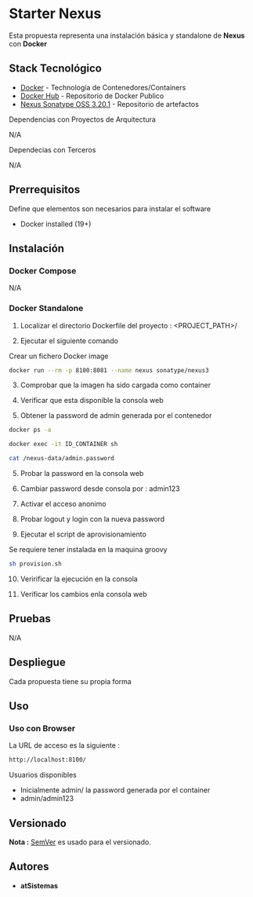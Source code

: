 # Starter Nexus

Esta propuesta representa una instalación básica y standalone de **Nexus** con **Docker**





## Stack Tecnológico

* [Docker](https://www.docker.com/) - Technología de Contenedores/Containers
* [Docker Hub](https://hub.docker.com/) - Repositorio de Docker Publico
* [Nexus Sonatype OSS 3.20.1](https://www.sonatype.com/nexus-repository-oss) - Repositorio de artefactos

Dependencias con Proyectos de Arquitectura

N/A

Dependecias con Terceros

N/A





## Prerrequisitos

Define que elementos son necesarios para instalar el software

* Docker installed (19+)





## Instalación

### Docker Compose

N/A




### Docker Standalone

1. Localizar el directorio Dockerfile del proyecto : <PROJECT_PATH>/<CORE>

2. Ejecutar el siguiente comando

Crear un fichero Docker image

```bash
docker run --rm -p 8100:8081 --name nexus sonatype/nexus3
```

3. Comprobar que la imagen ha sido cargada como container

4. Verificar que esta disponible la consola web

4. Obtener la password de admin generada por el contenedor

```bash
docker ps -a

docker exec -it ID_CONTAINER sh

cat /nexus-data/admin.password
```

5. Probar la password en la consola web

6. Cambiar password desde consola por : admin123

7. Activar el acceso anonimo

8. Probar logout y login con la nueva password

9. Ejecutar el script de aprovisionamiento

Se requiere tener instalada en la maquina groovy

```bash
sh provision.sh
```

10. Veririficar la ejecución en la consola

11. Verificar los cambios enla consola web





## Pruebas

N/A





## Despliegue

Cada propuesta tiene su propia forma





## Uso


### Uso con Browser

La URL de acceso es la siguiente :

```bash
http://localhost:8100/
```

Usuarios disponibles 

* Inicialmente admin/ la password generada por el container
* admin/admin123





## Versionado

**Nota :** [SemVer](http://semver.org/) es usado para el versionado.





## Autores

* **atSistemas**
